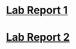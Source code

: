 
# [Lab Report 1](https://kaifyang.github.io/LABREPORT/Report1.html)

# [Lab Report 2](https://kaifyang.github.io/LABREPORT/Report%202.html)

